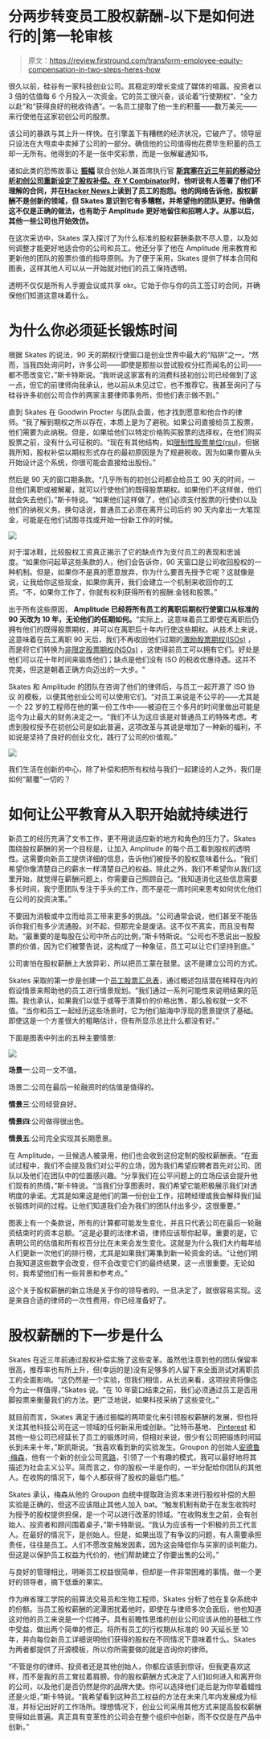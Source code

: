 # 分两步转变员工股权薪酬-以下是如何进行的|第一轮审核

> 原文：<https://review.firstround.com/transform-employee-equity-compensation-in-two-steps-heres-how>

很久以前，硅谷有一家科技创业公司。其稳定的增长变成了媒体的喧嚣。投资者以 3 倍的估值每 6 个月投入一次资金。它的员工很兴奋，谈论着“行使期权”、“全力以赴”和“获得良好的税收待遇”。一名员工提取了他一生的积蓄——数万美元——来行使他在这家初创公司的股票。

该公司的暴跌与其上升一样快。在引擎盖下有糟糕的经济状况，它破产了。领导层只设法在大甩卖中卖掉了公司的一部分。确信他的公司值得他花费毕生积蓄的员工却一无所有。他得到的不是一张中奖彩票，而是一张解雇通知书。

诸如此类的恐怖故事让 **[振幅](https://amplitude.com/ "null")** 联合创始人兼首席执行官 **[斯宾塞在近三年前的移动分析初创公司重新设定了股权补偿。在 Y Combinator](https://www.linkedin.com/in/spenserskates "null")时，他听说有人签署了他们不理解的合同，并在[Hacker News](https://news.ycombinator.com/ "null")上读到了员工的抱怨。他的网络告诉他，股权薪酬不是创新的领域，但 Skates 意识到它有多糟糕，并希望他的团队更好。他确信这不仅是正确的做法，也有助于 Amplitude 更好地留住和招聘人才。从那以后，其他一些公司也开始效仿。**

在这次采访中，Skates 深入探讨了为什么标准的股权薪酬条款不尽人意，以及如何调整才能更好地适合你的公司和员工。他还分享了他在 Amplitude 用来教育和更新他的团队的股票价值的指导原则。为了便于采用，Skates 提供了样本合同和图表，这样其他人可以从一开始就对他们的员工保持透明。

透明不仅仅是所有人手握会议或共享 okr。它始于你与你的员工签订的合同，并确保他们知道这意味着什么。

# 为什么你必须延长锻炼时间

根据 Skates 的说法，90 天的期权行使窗口是创业世界中最大的“陷阱”之一。“然而，当我四处询问时，许多公司——即使是那些以尝试股权分红而闻名的公司——都不愿改变它，”斯卡特斯说。“我听说这家富有的消费科技初创公司已经做到了这一点，但它的前律师向我承认，他以前从未见过它，也不推荐它。我甚至询问了与硅谷许多初创公司合作的两家主要律师事务所，但他们表示做不到。”

直到 Skates 在 Goodwin Procter 与团队会面，他才找到愿意和他合作的律师。“我了解到期权之所以存在，本质上是为了避税。如果公司直接给员工股票，他们需要为此纳税。但是，如果给他们以特定价格购买股票的选择权，在他们购买股票之前，没有什么可征税的。“现在有其他结构，如[限制性股票单位(rsu)](https://scs.fidelity.com/webxpress/help/topics/learn_rsus.shtml "null")，但据我所知，股权补偿以期权形式存在的最初原因是为了规避税收。因为如果你要从头开始设计这个系统，你很可能会直接给出股份。”

然后是 90 天的窗口期条款。“几乎所有的初创公司都会给员工 90 天的时间，一旦他们离职或被解雇，就可以行使他们的既得股票期权。如果他们不这样做，他们就会失去他们，”斯卡特说。“如果他们这样做了，他们必须支付股票的行使价以及他们的纳税义务。换句话说，普通员工必须在离开公司后的 90 天内拿出一大笔现金，可能是在他们试图寻找或开始一份新工作的时候。

![](img/d9928bf66533459fb77dc00e32260c95.png)

对于溜冰鞋，比较股权工资真正揭示了它的缺点作为支付员工的表现和忠诚度。“如果你问起草这些条款的人，他们会告诉你，90 天窗口是公司收回股权的一种机制。但是，如果你不是真的愿意放弃，你为什么要首先授予它呢？这就像是说，让我给你这些现金，如果你离开，我们会建立一个机制来收回你的工资。“不，如果你工作了，你就有权利获得所有的报酬:金钱和股票。”

出于所有这些原因， **Amplitude 已经将所有员工的离职后期权行使窗口从标准的 90 天改为 10 年，无论他们的任期如何。**“实际上，这意味着员工即使在离职后仍拥有他们的既得股票期权，并可以在离职后十年内行使这些期权。从技术上来说，这意味着在员工离职 90 天后，我们不再收回他们过期的[激励股票期权(ISOs)](http://personal.fidelity.com/products/stockoptions/about.shtml#two-types "null") ，而是将它们转换为[非限定股票期权(NSOs)](http://personal.fidelity.com/products/stockoptions/about.shtml#two-types "null") ，这使得前员工可以拥有它们。好处是他们可以花十年时间来锻炼他们；缺点是他们没有 ISO 的税收优惠待遇。这并不完美，但这是朝着正确方向迈出的一大步。"

Skates 和 Amplitude 的团队在咨询了他们的律师后，与员工一起开源了 ISO 协议 的模板，以便其他创业公司可以使用它们。“对员工来说是不公平的——尤其是一个 22 岁的工程师在他的第一份工作中——被迫在三个多月的时间里做出可能是迄今为止最大的财务决定之一。“我们不认为这应该是对普通员工的特殊考虑。考虑到股权授予在初创公司是如此普遍，这项改革与其说是增加了一种新的福利，不如说是坚持了良好的创业文化，践行了公司的价值观。”

![](img/4b2fdd83cda548144fbbf7ccc4b0b98c.png)

我们生活在创新的中心，除了补偿和把所有权给与我们一起建设的人之外，我们是如何“颠覆”一切的？

# 如何让公平教育从入职开始就持续进行

新员工的经历充满了文书工作，更不用说适应新的地方和角色的压力了。Skates 围绕股权薪酬的另一个目标是，让加入 Amplitude 的每个员工看到股权的透明性。这需要向新员工提供详细的信息，告诉他们被授予的股权意味着什么。“我们希望你像清楚自己的薪水一样清楚自己的权益。除此之外，我们不希望你从我们这里开始，就觉得在薪酬问题上，你需要自己照顾自己。“我知道消化这些信息需要多长时间，我宁愿团队专注于手头的工作，而不是花一周时间来思考如何优化他们在公司的投资决策。”

不要因为消极或中立而给员工带来更多的挑战。“公司通常会说，他们甚至不能告诉你我们有多少流通股。对不起，但那完全是废话。这不仅不真实，而且没有帮助。“最重要的是每股在公司中所占的比例，”斯卡特斯说。“公司也不愿说出一股股票的价值，因为它们被警告说，这构成了一种象征，员工可以让它们坚持到底。”

公司害怕在股权薪酬上大放异彩，所以把员工蒙在鼓里。这不是建立公司的方式。

Skates 采取的第一步是创建一个[员工股票汇总表](https://amplitude.com/blog/wp-content/uploads/2015/12/Employee-Stock-Summary-Chart.xlsx "null")，通过概述包括潜在稀释在内的假设情景来帮助他的员工进行情景规划。“我们通过一系列可能性来说明结果的范围。我也承认，如果我们以低于或等于清算价的价格出售，那么股权就一文不值。“当你和员工一起经历这些场景时，它为他们脑海中浮现的愿景提供了基础。即使这是一个方差很大的粗略估计，但有所显示总比什么都没有好。”

下面是图表中列出的五种主要情景:

![](img/3d487d5412f0f4305329cf42bc76b6b4.png)

**场景一**:公司一文不值。

场景二:公司在最后一轮融资时的估值是值得的。

**情景三**:公司经营良好。

**情景四**:公司做得很出色。

**情景五**:公司完全实现其长期愿景。

在 Amplitude，一旦候选人被录用，他们也会收到这份定制的股权薪酬表。“在面试过程中，我们不会提及我们对公平的立场，因为我们希望应聘者首先对公司、团队以及他们在团队中的位置感兴趣。“分享我们在公平问题上的立场应该会提升他们现有的热情，”斯卡特说。“当我们分享图表时，我们希望它能积极展示我们对透明度的承诺。尤其是如果这是他们的第一份创业工作，招聘经理或我会解释我们延长锻炼时间的过程。让他们知道我们会为我们的团队付出多少，这很重要。”

图表上有一个条款说，所有的计算都可能发生变化，并且只代表公司在最后一轮融资结束时的资本总额。“这是必要的法律术语，律师应该帮你起草。重要的是，它表明公司的估值和所有权百分比在未来会发生变化。这就是为什么我们大约每年给人们更新一次他们的排行榜，尤其是如果我们筹集到新一轮资金的话。“让他们明白我知道这些数字会改变，但不会改变它们的最终结果，这一点很重要。无论如何，我希望他们有一些背景和参考点。”

这个关于股权薪酬的新立场是关于你的领导者的。一旦决定了，就很容易实现。这是来自合适的律师的一次性费用，你已经准备好了。

# 股权薪酬的下一步是什么

Skates 在近三年前通过股权补偿实施了这些变革。虽然他注意到他的团队保留率很高，推荐率也有所上升，但(幸运的是)没有足够多的人留下来全面测试对离职员工的全面影响。“这仍然是一个实验，但我们相信，从长远来看，这项投资将像迄今为止一样值得，”Skates 说。“在 10 年窗口结束之前，我们必须通过员工是否用脚投票来衡量我们的方法。更广泛地说，如果科技采纳了这些变化。”

就目前而言，Skates 满足于通过振幅的两项变化来引领股权薪酬的发展，但也将关注其他科技公司在这一领域的任何新采用或创新。“比特币基地、 [Pinterest](https://www.pinterest.com/ "null") 和其他一些公司已经延长了员工的锻炼时间，但相对来说，很少有公司把锻炼时间延长到未来十年，”斯凯斯说。“我喜欢看到新的实验发生。Groupon 的创始人[安德鲁·梅森](https://www.linkedin.com/in/andrewmason "null")，他有一个新的创业公司[弯路](https://www.detour.com/ "null")，引领了一个有趣的模式，我可以最好地将其描述为社会主义公平。简而言之，你的股权一半是你的，一半分配给你团队的其他人。在收购的情况下，每个人都获得了股权的最低门槛。”

Skates 承认，梅森从他的 Groupon 血统中提取政治资本来进行股权补偿的大胆实验是正确的，但这不应该阻止其他人加入 bat。“触发机制有助于在发生收购时为授予的股权提供担保，是一个可以进行改革的领域。“在收购发生之前，会有创始人、投资者和顾问围着桌子，”斯卡特斯说。“我认为应该有一个积极的员工代言人。在最好的情况下，是创始人。但是，如果出现了有争议的问题，有人需要承担责任，往往是员工。人们不愿改变触发因素，因为这会降低你与买家的谈判能力。但这是以保护员工权益为代价的，他们帮助建立了你要出售的公司。”

与良好的管理相比，明晰员工权益很简单，但却是一件非常困难的事情。做一个更好的领导者，摘下低垂的果实。

作为麻省理工学院的前算法交易员和生物工程师，Skates 分析了他在复杂系统中的份额。当员工股权薪酬的泥潭困扰着他时，即使在与律师多次会面后，他也知道这对他的员工来说是一个烂摊子。具有前瞻性思维的创业公司应该从他的基础工作中受益，做出两个简单的修正。将所有员工的行权期从标准的 90 天延长至 10 年，并向每位新员工详细说明他们获得的股权在不同情况下意味着什么。Skates 为两者都提供了开源模板，所以你所需要做的就是咨询你的律师。

“不管是你的律师、投资者还是其他创始人，你都应该感到惊讶。但我更喜欢这样，而不是我的员工耷拉着肩膀。你的股权薪酬方式决定了人们如何进入和离开你的公司，以及他们是否仍然是你的品牌大使。你可以选择他们走后是为你举着蜡烛还是火炬，”斯卡特说。“我希望看到这种员工权益的方法在未来几年内发展成为标准，并标记出好的工作场所。理想情况下，创业公司采用其他方式来提高股权薪酬变得如此普遍。真正具有变革性的公司会在整个组织中创新，而不仅仅是在产品中创新。”